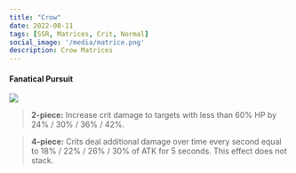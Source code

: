 ```yaml
---
title: "Crow"
date: 2022-08-11
tags: [SSR, Matrices, Crit, Normal]
social_image: '/media/matrice.png'
description: Crow Matrices
---
```

#### Fanatical Pursuit 

![](https://i.postimg.cc/h4N409wM/Crow-m.png)

> **2-piece:** Increase crit damage to targets with less than 60% HP by 24% / 30% / 36% / 42%.

> **4-piece:** Crits deal additional damage over time every second equal to 18% / 22% / 26% / 30% of ATK for 5 seconds. This effect does not stack.